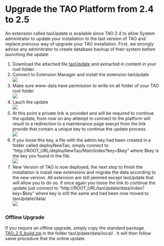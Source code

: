 <!--
author:
    - 'Lionel Lecaque'
created_at: '2014-07-14 18:04:23'
updated_at: '2014-07-14 18:04:23'
-->

Upgrade the TAO Platform from 2.4 to 2.5
========================================

An extension called taoUpdate is available since TAO 2.4 to allow System adminitrator to update your installation to the last version of TAO and replace preivous way of upgrade your TAO installation. First, we strongly advise any adminitrator to create database backup of their system before launching the update.

1.  Download the attached file [taoUpdate](http://releases.taotesting.com/taoUpdate2.4-2.5.2.zip) and extracted in content in your root folder.
2.  Connect to Extension Manager and install the extension taoUpdate\
    ![](http://forge.taotesting.com/attachments/download/2568/S%C3%A9lection_045.png)
3.  Make sure www-data have permission to write on all folder of your TAO root folder\
    ![](http://forge.taotesting.com/attachments/download/2567/S%C3%A9lection_046.png)
4.  Lauch the update\
    ![](http://forge.taotesting.com/attachments/download/2566/S%C3%A9lection_047.png)
5.  At this point a private link is provided and will be required to continue the update, from now on any attempt to connect to the platform will result to a redirection to a maintenance page execpt from the link provide that contain a unique key to continue the update process.\
    ![](http://forge.taotesting.com/attachments/download/2570/S%C3%A9lection_048.png)
6.  If you loose this key, a file with the admin key had been created in a folder called deployNewTao, simply connect to “http://ROOT\_URL/deployNewTao/Main/index?key=\$key” where \$key is the key you found in the file.\
    ![](http://forge.taotesting.com/attachments/download/2571/S%C3%A9lection_049.png)
7.  New Version of TAO is now deployed, the next step to finish the installation is install new extensions and migrate the data according to the new version. All extension are still jammed except taoUpdate that will allow you to do so. if once again you loose the link to continue the update just connect to “http://ROOT\_URL/taoUpdate/data/index?key=\$key” where key is still the same and had been now moved to taoUpdate/data/\
    ![](http://forge.taotesting.com/attachments/download/2573/S%C3%A9lection_050.png)

### Offline Upgrade

If you require an offline upgrade, simply copy the standard package [TAO\_2.5\_build.zip](http://releases.taotesting.com/TAO_2.5_build.zip) in the folder taoUpdate/data/local/ . It will then follow same procedure that the online update.

